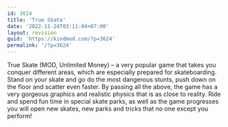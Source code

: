 ```yaml
---
id: 3624
title: 'True Skate'
date: '2022-11-24T03:11:04+07:00'
layout: revision
guid: 'https://kindmod.com/?p=3624'
permalink: '/?p=3624'
---
```


True Skate (MOD, Unlimited Money) – a very popular game that takes you conquer different areas, which are especially prepared for skateboarding. Stand on your skate and go do the most dangerous stunts, push down on the floor and scatter even faster. By passing all the above, the game has a very gorgeous graphics and realistic physics that is as close to reality. Ride and spend fun time in special skate parks, as well as the game progresses you will open new skates, new parks and tricks that no one except you perform!